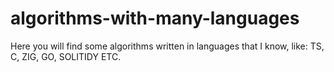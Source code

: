 # algorithms-with-many-languages


Here you will find some algorithms written in languages that I know, like: TS, C, ZIG, GO, SOLITIDY ETC. 
